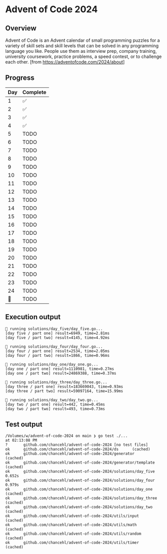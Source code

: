 # Advent of Code 2024

## Overview

Advent of Code is an Advent calendar of small programming puzzles for a variety of skill sets and skill levels that can be solved in any programming language you like. People use them as interview prep, company training, university coursework, practice problems, a speed contest, or to challenge each other. [from https://adventofcode.com/2024/about]

## Progress

| Day | Complete |
| --- | -------- |
| 1   | ✅       |
| 2   | ✅       |
| 3   | ✅       |
| 4   | ✅       |
| 5   | TODO     |
| 6   | TODO     |
| 7   | TODO     |
| 8   | TODO     |
| 9   | TODO     |
| 10  | TODO     |
| 11  | TODO     |
| 12  | TODO     |
| 13  | TODO     |
| 14  | TODO     |
| 15  | TODO     |
| 16  | TODO     |
| 17  | TODO     |
| 18  | TODO     |
| 19  | TODO     |
| 20  | TODO     |
| 21  | TODO     |
| 22  | TODO     |
| 23  | TODO     |
| 24  | TODO     |
| 🎅  | TODO     |

## Execution output

```
🎄 running solutions/day_five/day_five.go...
[day five / part one] result=6949, time=2.81ms
[day five / part two] result=4145, time=4.92ms

🎁 running solutions/day_four/day_four.go...
[day four / part one] result=2534, time=2.05ms
[day four / part two] result=1866, time=0.96ms

🎄 running solutions/day_one/day_one.go...
[day one / part one] result=1110981, time=0.27ms
[day one / part two] result=24869388, time=0.37ms

🎄 running solutions/day_three/day_three.go...
[day three / part one] result=183669043, time=0.93ms
[day three / part two] result=59097164, time=15.99ms

🎁 running solutions/day_two/day_two.go...
[day two / part one] result=442, time=0.45ms
[day two / part two] result=493, time=0.73ms
```

## Test output

```
/Volumes/w/advent-of-code-2024 on main ❯ go test ./...                                                       at 02:13:08 PM
?       github.com/chancehl/advent-of-code-2024 [no test files]
ok      github.com/chancehl/advent-of-code-2024/ds      (cached)
ok      github.com/chancehl/advent-of-code-2024/generator       (cached)
ok      github.com/chancehl/advent-of-code-2024/generator/template      (cached)
ok      github.com/chancehl/advent-of-code-2024/solutions/day_five      0.652s
ok      github.com/chancehl/advent-of-code-2024/solutions/day_four      0.979s
ok      github.com/chancehl/advent-of-code-2024/solutions/day_one       (cached)
ok      github.com/chancehl/advent-of-code-2024/solutions/day_three     (cached)
ok      github.com/chancehl/advent-of-code-2024/solutions/day_two       (cached)
ok      github.com/chancehl/advent-of-code-2024/utils/input     (cached)
ok      github.com/chancehl/advent-of-code-2024/utils/math      (cached)
ok      github.com/chancehl/advent-of-code-2024/utils/random    (cached)
ok      github.com/chancehl/advent-of-code-2024/utils/timer     (cached)
```
